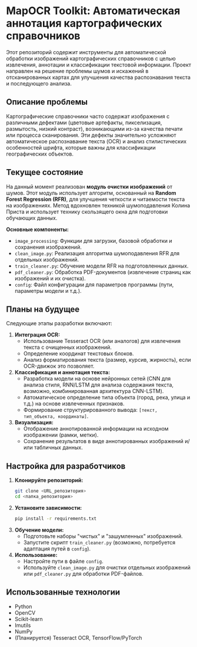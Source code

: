 # MapOCR Toolkit: Автоматическая аннотация картографических справочников

Этот репозиторий содержит инструменты для автоматической обработки изображений картографических справочников с целью извлечения, аннотации и классификации текстовой информации. Проект направлен на решение проблемы шумов и искажений в отсканированных картах для улучшения качества распознавания текста и последующего анализа.

## Описание проблемы

Картографические справочники часто содержат изображения с различными дефектами (цветовые артефакты, пикселизация, размытость, низкий контраст), возникающими из-за качества печати или процесса сканирования. Эти дефекты значительно усложняют автоматическое распознавание текста (OCR) и анализ стилистических особенностей шрифта, которые важны для классификации географических объектов.

## Текущее состояние

На данный момент реализован **модуль очистки изображений** от шумов. Этот модуль использует алгоритм, основанный на **Random Forest Regression (RFR)**, для улучшения четкости и читаемости текста на изображениях. Метод вдохновлен техникой шумоподавления Колина Приста и использует технику скользящего окна для подготовки обучающих данных.

**Основные компоненты:**

*   `image_processing`: Функции для загрузки, базовой обработки и сохранения изображений.
*   `clean_image.py`: Реализация алгоритма шумоподавления RFR для отдельных изображений.
*   `train_cleaner.py`: Обучение модели RFR на подготовленных данных.
*   `pdf_cleaner.py`: Обработка PDF-документов (извлечение страниц как изображений и их очистка).
*   `config`: Файл конфигурации для параметров программы (пути, параметры модели и т.д.).

## Планы на будущее

Следующие этапы разработки включают:

1.  **Интеграция OCR:**
    *   Использование Tesseract OCR (или аналогов) для извлечения текста с очищенных изображений.
    *   Определение координат текстовых блоков.
    *   Анализ форматирования текста (размер, курсив, жирность), если OCR-движок это позволяет.
2.  **Классификация и аннотация текста:**
    *   Разработка модели на основе нейронных сетей (CNN для анализа стиля, RNN/LSTM для анализа содержания текста, возможно, комбинированная архитектура CNN-LSTM).
    *   Автоматическое определение типа объекта (город, река, улица и т.д.) на основе извлеченных признаков.
    *   Формирование структурированного вывода: `[текст, тип_объекта, координаты]`.
3.  **Визуализация:**
    *   Отображение аннотированной информации на исходном изображении (рамки, метки).
    *   Сохранение результатов в виде аннотированных изображений и/или табличных данных.

## Настройка для разработчиков

1.  **Клонируйте репозиторий:**
    ```bash
    git clone <URL_репозитория>
    cd <папка_репозитория>
    ```
2.  **Установите зависимости:**
    ```bash
    pip install -r requirements.txt
    ```
3.  **Обучение модели:**
    *   Подготовьте наборы "чистых" и "зашумленных" изображений.
    *   Запустите скрипт `train_cleaner.py` (возможно, потребуется адаптация путей в `config`).
4.  **Использование:**
    *   Настройте пути в файле `config`.
    *   Используйте `clean_image.py` для очистки отдельных изображений или `pdf_cleaner.py` для обработки PDF-файлов.

## Использованные технологии

*   Python
*   OpenCV
*   Scikit-learn
*   Imutils
*   NumPy
*   (Планируется) Tesseract OCR, TensorFlow/PyTorch
